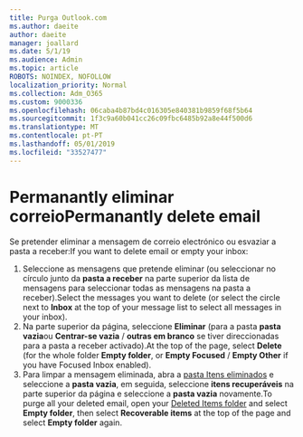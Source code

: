 ```yaml
---
title: Purga Outlook.com
ms.author: daeite
author: daeite
manager: joallard
ms.date: 5/1/19
ms.audience: Admin
ms.topic: article
ROBOTS: NOINDEX, NOFOLLOW
localization_priority: Normal
ms.collection: Adm_O365
ms.custom: 9000336
ms.openlocfilehash: 06caba4b87bd4c016305e840381b9859f68f5b64
ms.sourcegitcommit: 1f3c9a60b041cc26c09fbc6485b92a8e44f500d6
ms.translationtype: MT
ms.contentlocale: pt-PT
ms.lasthandoff: 05/01/2019
ms.locfileid: "33527477"
---
```

# <a name="permanantly-delete-email"></a><span data-ttu-id="6caf7-102">Permanantly eliminar correio</span><span class="sxs-lookup"><span data-stu-id="6caf7-102">Permanantly delete email</span></span>

<span data-ttu-id="6caf7-103">Se pretender eliminar a mensagem de correio electrónico ou esvaziar a pasta a receber:</span><span class="sxs-lookup"><span data-stu-id="6caf7-103">If you want to delete email or empty your inbox:</span></span>

1. <span data-ttu-id="6caf7-104">Seleccione as mensagens que pretende eliminar (ou seleccionar no círculo junto da **pasta a receber** na parte superior da lista de mensagens para seleccionar todas as mensagens na pasta a receber).</span><span class="sxs-lookup"><span data-stu-id="6caf7-104">Select the messages you want to delete (or select the circle next to **Inbox** at the top of your message list to select all messages in your inbox).</span></span>
1. <span data-ttu-id="6caf7-105">Na parte superior da página, seleccione **Eliminar** (para a pasta **pasta vazia**ou **Centrar-se vazia** / **outras em branco** se tiver direccionadas para a pasta a receber activado).</span><span class="sxs-lookup"><span data-stu-id="6caf7-105">At the top of the page, select **Delete** (for the whole folder **Empty folder**, or **Empty Focused** / **Empty Other** if you have Focused Inbox enabled).</span></span>
1. <span data-ttu-id="6caf7-106">Para limpar a mensagem eliminada, abra a [pasta Itens eliminados](https://outlook.live.com/mail/deleteditems) e seleccione a **pasta vazia**, em seguida, seleccione **itens recuperáveis** na parte superior da página e seleccione a **pasta vazia** novamente.</span><span class="sxs-lookup"><span data-stu-id="6caf7-106">To purge all your deleted email, open your [Deleted Items folder](https://outlook.live.com/mail/deleteditems) and select **Empty folder**, then select **Recoverable items** at the top of the page and select **Empty folder** again.</span></span>